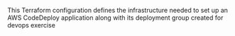 This Terraform configuration defines the infrastructure needed to set up an AWS CodeDeploy application along with its deployment group created for devops exercise 
